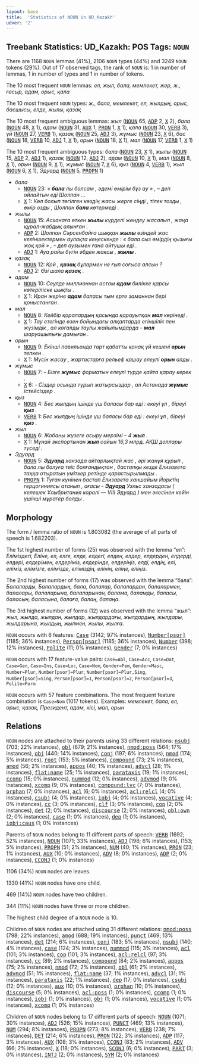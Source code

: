 ```yaml
---
layout: base
title:  'Statistics of NOUN in UD_Kazakh'
udver: '2'
---
```


## Treebank Statistics: UD_Kazakh: POS Tags: `NOUN`

There are 1168 `NOUN` lemmas (41%), 2106 `NOUN` types (44%) and 3249 `NOUN` tokens (29%).
Out of 17 observed tags, the rank of `NOUN` is: 1 in number of lemmas, 1 in number of types and 1 in number of tokens.

The 10 most frequent `NOUN` lemmas: <em>ел, жыл, бала, мемлекет, жер, ж., ғасыр, адам, орыс, қала</em>

The 10 most frequent `NOUN` types:  <em>ж., бала, мемлекет, ел, жылдың, орыс, басшысы, елде, жылы, қазақ</em>

The 10 most frequent ambiguous lemmas: <em>жыл</em> (<tt><a href="kk-pos-NOUN.html">NOUN</a></tt> 65, <tt><a href="kk-pos-ADP.html">ADP</a></tt> 2, <tt><a href="kk-pos-X.html">X</a></tt> 2), <em>бала</em> (<tt><a href="kk-pos-NOUN.html">NOUN</a></tt> 48, <tt><a href="kk-pos-X.html">X</a></tt> 1), <em>адам</em> (<tt><a href="kk-pos-NOUN.html">NOUN</a></tt> 31, <tt><a href="kk-pos-AUX.html">AUX</a></tt> 1, <tt><a href="kk-pos-PRON.html">PRON</a></tt> 1, <tt><a href="kk-pos-X.html">X</a></tt> 1), <em>қала</em> (<tt><a href="kk-pos-NOUN.html">NOUN</a></tt> 30, <tt><a href="kk-pos-VERB.html">VERB</a></tt> 3), <em>үй</em> (<tt><a href="kk-pos-NOUN.html">NOUN</a></tt> 27, <tt><a href="kk-pos-VERB.html">VERB</a></tt> 1), <em>қазақ</em> (<tt><a href="kk-pos-NOUN.html">NOUN</a></tt> 25, <tt><a href="kk-pos-ADJ.html">ADJ</a></tt> 3), <em>жұмыс</em> (<tt><a href="kk-pos-NOUN.html">NOUN</a></tt> 23, <tt><a href="kk-pos-X.html">X</a></tt> 6), <em>бас</em> (<tt><a href="kk-pos-NOUN.html">NOUN</a></tt> 18, <tt><a href="kk-pos-VERB.html">VERB</a></tt> 10, <tt><a href="kk-pos-ADJ.html">ADJ</a></tt> 1, <tt><a href="kk-pos-X.html">X</a></tt> 1), <em>орын</em> (<tt><a href="kk-pos-NOUN.html">NOUN</a></tt> 18, <tt><a href="kk-pos-X.html">X</a></tt> 1), <em>мал</em> (<tt><a href="kk-pos-NOUN.html">NOUN</a></tt> 17, <tt><a href="kk-pos-VERB.html">VERB</a></tt> 1, <tt><a href="kk-pos-X.html">X</a></tt> 1)

The 10 most frequent ambiguous types:  <em>бала</em> (<tt><a href="kk-pos-NOUN.html">NOUN</a></tt> 23, <tt><a href="kk-pos-X.html">X</a></tt> 1), <em>жылы</em> (<tt><a href="kk-pos-NOUN.html">NOUN</a></tt> 15, <tt><a href="kk-pos-ADP.html">ADP</a></tt> 2, <tt><a href="kk-pos-ADJ.html">ADJ</a></tt> 1), <em>қазақ</em> (<tt><a href="kk-pos-NOUN.html">NOUN</a></tt> 12, <tt><a href="kk-pos-ADJ.html">ADJ</a></tt> 2), <em>адам</em> (<tt><a href="kk-pos-NOUN.html">NOUN</a></tt> 10, <tt><a href="kk-pos-X.html">X</a></tt> 1), <em>мал</em> (<tt><a href="kk-pos-NOUN.html">NOUN</a></tt> 8, <tt><a href="kk-pos-X.html">X</a></tt> 1), <em>орын</em> (<tt><a href="kk-pos-NOUN.html">NOUN</a></tt> 9, <tt><a href="kk-pos-X.html">X</a></tt> 1), <em>жұмыс</em> (<tt><a href="kk-pos-NOUN.html">NOUN</a></tt> 7, <tt><a href="kk-pos-X.html">X</a></tt> 6), <em>қыз</em> (<tt><a href="kk-pos-NOUN.html">NOUN</a></tt> 4, <tt><a href="kk-pos-VERB.html">VERB</a></tt> 1), <em>жыл</em> (<tt><a href="kk-pos-NOUN.html">NOUN</a></tt> 6, <tt><a href="kk-pos-X.html">X</a></tt> 1), <em>Эдуард</em> (<tt><a href="kk-pos-NOUN.html">NOUN</a></tt> 5, <tt><a href="kk-pos-PROPN.html">PROPN</a></tt> 1)


* <em>бала</em>
  * <tt><a href="kk-pos-NOUN.html">NOUN</a></tt> 23: <em>« <b>бала</b> лы болсам , әдемі өмірім бұз ау » , – деп ойлайтын еді Шолпан ...</em>
  * <tt><a href="kk-pos-X.html">X</a></tt> 1: <em>Көл болып төгілген көздің жасы жерге сіңді , тілек тозды , өмір озды , Шолпан <b>бала</b> көтермеді .</em>
* <em>жылы</em>
  * <tt><a href="kk-pos-NOUN.html">NOUN</a></tt> 15: <em>Асханаға өткен <b>жылы</b> күрделі жөндеу жасалып , жаңа құрал-жабдық алынған .</em>
  * <tt><a href="kk-pos-ADP.html">ADP</a></tt> 2: <em>Шолпан Сәрсенбайға шыққан <b>жылы</b> өзіндей жас келіншектермен аулақта кеңескенде : « бала сыз өмірдің қызығы жоқ қой » , – деп аузымен ғана айтушы еді .</em>
  * <tt><a href="kk-pos-ADJ.html">ADJ</a></tt> 1: <em>Ауа райы бүгін әбден жақсы , <b>жылы</b> .</em>
* <em>қазақ</em>
  * <tt><a href="kk-pos-NOUN.html">NOUN</a></tt> 12: <em>Қой , <b>қазақ</b> бұлармен не ғып соғыса алсын ?</em>
  * <tt><a href="kk-pos-ADJ.html">ADJ</a></tt> 2: <em>Өзі шала <b>қазақ</b> .</em>
* <em>адам</em>
  * <tt><a href="kk-pos-NOUN.html">NOUN</a></tt> 10: <em>Сеулде миллионнан астам <b>адам</b> билікке қарсы көтеріліске шықты .</em>
  * <tt><a href="kk-pos-X.html">X</a></tt> 1: <em>Иран жеріне <b>адам</b> баласы тым ерте заманнан бері қоныстанған .</em>
* <em>мал</em>
  * <tt><a href="kk-pos-NOUN.html">NOUN</a></tt> 8: <em>Кейбір қоралардың қасында қарауытқан <b>мал</b> көрінеді .</em>
  * <tt><a href="kk-pos-X.html">X</a></tt> 1: <em>Тау етегінде өзен бойындағы алқаптарда егіншілік пен жүзімдік , ал көгалды таулы жайылымдарда - <b>мал</b> шаруашылығы дамыған .</em>
* <em>орын</em>
  * <tt><a href="kk-pos-NOUN.html">NOUN</a></tt> 9: <em>Екінші павильонда төрт қабатты қонақ үй кешені <b>орын</b> тепкен .</em>
  * <tt><a href="kk-pos-X.html">X</a></tt> 1: <em>Мүсін жасау , жартастарға рельеф қашау елеулі <b>орын</b> алды .</em>
* <em>жұмыс</em>
  * <tt><a href="kk-pos-NOUN.html">NOUN</a></tt> 7: <em>– Бізге <b>жұмыс</b> форматын елеулі түрде қайта қарау керек .</em>
  * <tt><a href="kk-pos-X.html">X</a></tt> 6: <em>- Сіздер осында тұрып жатырсыздар , ал Астанада <b>жұмыс</b> істейсіздер .</em>
* <em>қыз</em>
  * <tt><a href="kk-pos-NOUN.html">NOUN</a></tt> 4: <em>Бес жылдың ішінде үш баласы бар еді : екеуі ұл , біреуі <b>қыз</b> .</em>
  * <tt><a href="kk-pos-VERB.html">VERB</a></tt> 1: <em>Бес жылдың ішінде үш баласы бар еді : екеуі ұл , біреуі <b>қыз</b> .</em>
* <em>жыл</em>
  * <tt><a href="kk-pos-NOUN.html">NOUN</a></tt> 6: <em>Жобаны жүзеге асыру мерзімі – 4 <b>жыл</b> .</em>
  * <tt><a href="kk-pos-X.html">X</a></tt> 1: <em>Мұнай экспортынан <b>жыл</b> сайын 16,3 млрд. АҚШ доллары түседі .</em>
* <em>Эдуард</em>
  * <tt><a href="kk-pos-NOUN.html">NOUN</a></tt> 5: <em><b>Эдуард</b> ханзада айтарлықтай жас , әрі жанұя құрып , бала лы болуға тиіс болғандықтан , бастапқы кезде Елизавета таққа отыратын үміткер ретінде қарастырылмады .</em>
  * <tt><a href="kk-pos-PROPN.html">PROPN</a></tt> 1: <em>Туған күнінен бастап Елизавета ханшайым Йорктің герцогиниясы атанып , ағасы - <b>Эдуард</b> Уэльс ханзадасы ( келешек Ұлыбритания королі — VIII Эдуард ) мен әкесінен кейін үшінші мұрагер болды .</em>

## Morphology

The form / lemma ratio of `NOUN` is 1.803082 (the average of all parts of speech is 1.682203).

The 1st highest number of forms (25) was observed with the lemma “ел”: <em>Еліміздегі, Еліне, ел, елге, елде, елдегі, елден, елдер, елдерден, елдерді, елдері, елдерімен, елдеріміз, елдерінде, елдеріңіз, елді, елдің, елі, еліміз, елімізге, елімізде, еліміздің, елінің, еліңе, еліңіз</em>.

The 2nd highest number of forms (17) was observed with the lemma “бала”: <em>Балаларды, Балалардың, бала, балалар, балалардан, балалармен, балалары, балаларына, балаларынан, балама, баламды, баласы, баласын, баласына, балаға, балаң, балаңа</em>.

The 3rd highest number of forms (12) was observed with the lemma “жыл”: <em>жыл, жылда, жылдан, жылдар, жылдардағы, жылдардың, жылдары, жылдарына, жылдың, жылмен, жылы, жылға</em>.

`NOUN` occurs with 6 features: <tt><a href="kk-feat-Case.html">Case</a></tt> (3142; 97% instances), <tt><a href="kk-feat-Number-psor.html">Number[psor]</a></tt> (1185; 36% instances), <tt><a href="kk-feat-Person-psor.html">Person[psor]</a></tt> (1185; 36% instances), <tt><a href="kk-feat-Number.html">Number</a></tt> (398; 12% instances), <tt><a href="kk-feat-Polite.html">Polite</a></tt> (11; 0% instances), <tt><a href="kk-feat-Gender.html">Gender</a></tt> (7; 0% instances)

`NOUN` occurs with 17 feature-value pairs: `Case=Abl`, `Case=Acc`, `Case=Dat`, `Case=Gen`, `Case=Ins`, `Case=Loc`, `Case=Nom`, `Gender=Fem`, `Gender=Masc`, `Number=Plur`, `Number[psor]=Plur`, `Number[psor]=Plur,Sing`, `Number[psor]=Sing`, `Person[psor]=1`, `Person[psor]=2`, `Person[psor]=3`, `Polite=Form`

`NOUN` occurs with 57 feature combinations.
The most frequent feature combination is `Case=Nom` (1017 tokens).
Examples: <em>мемлекет, бала, ел, орыс, қазақ, Президент, адам, кісі, мал, орын</em>


## Relations

`NOUN` nodes are attached to their parents using 33 different relations: <tt><a href="kk-dep-nsubj.html">nsubj</a></tt> (703; 22% instances), <tt><a href="kk-dep-obl.html">obl</a></tt> (679; 21% instances), <tt><a href="kk-dep-nmod-poss.html">nmod:poss</a></tt> (564; 17% instances), <tt><a href="kk-dep-obj.html">obj</a></tt> (440; 14% instances), <tt><a href="kk-dep-conj.html">conj</a></tt> (197; 6% instances), <tt><a href="kk-dep-nmod.html">nmod</a></tt> (174; 5% instances), <tt><a href="kk-dep-root.html">root</a></tt> (153; 5% instances), <tt><a href="kk-dep-compound.html">compound</a></tt> (73; 2% instances), <tt><a href="kk-dep-amod.html">amod</a></tt> (56; 2% instances), <tt><a href="kk-dep-appos.html">appos</a></tt> (40; 1% instances), <tt><a href="kk-dep-advcl.html">advcl</a></tt> (28; 1% instances), <tt><a href="kk-dep-flat-name.html">flat:name</a></tt> (25; 1% instances), <tt><a href="kk-dep-parataxis.html">parataxis</a></tt> (19; 1% instances), <tt><a href="kk-dep-ccomp.html">ccomp</a></tt> (15; 0% instances), <tt><a href="kk-dep-nummod.html">nummod</a></tt> (12; 0% instances), <tt><a href="kk-dep-advmod.html">advmod</a></tt> (9; 0% instances), <tt><a href="kk-dep-xcomp.html">xcomp</a></tt> (9; 0% instances), <tt><a href="kk-dep-compound-lvc.html">compound:lvc</a></tt> (7; 0% instances), <tt><a href="kk-dep-orphan.html">orphan</a></tt> (7; 0% instances), <tt><a href="kk-dep-acl.html">acl</a></tt> (6; 0% instances), <tt><a href="kk-dep-acl-relcl.html">acl:relcl</a></tt> (4; 0% instances), <tt><a href="kk-dep-csubj.html">csubj</a></tt> (4; 0% instances), <tt><a href="kk-dep-iobj.html">iobj</a></tt> (4; 0% instances), <tt><a href="kk-dep-vocative.html">vocative</a></tt> (4; 0% instances), <tt><a href="kk-dep-cc.html">cc</a></tt> (3; 0% instances), <tt><a href="kk-dep-clf.html">clf</a></tt> (3; 0% instances), <tt><a href="kk-dep-cop.html">cop</a></tt> (2; 0% instances), <tt><a href="kk-dep-det.html">det</a></tt> (2; 0% instances), <tt><a href="kk-dep-discourse.html">discourse</a></tt> (2; 0% instances), <tt><a href="kk-dep-obl-own.html">obl:own</a></tt> (2; 0% instances), <tt><a href="kk-dep-case.html">case</a></tt> (1; 0% instances), <tt><a href="kk-dep-dep.html">dep</a></tt> (1; 0% instances), <tt><a href="kk-dep-iobj-caus.html">iobj:caus</a></tt> (1; 0% instances)

Parents of `NOUN` nodes belong to 11 different parts of speech: <tt><a href="kk-pos-VERB.html">VERB</a></tt> (1692; 52% instances), <tt><a href="kk-pos-NOUN.html">NOUN</a></tt> (1071; 33% instances), <tt><a href="kk-pos-ADJ.html">ADJ</a></tt> (198; 6% instances),  (153; 5% instances), <tt><a href="kk-pos-PROPN.html">PROPN</a></tt> (51; 2% instances), <tt><a href="kk-pos-NUM.html">NUM</a></tt> (40; 1% instances), <tt><a href="kk-pos-PRON.html">PRON</a></tt> (23; 1% instances), <tt><a href="kk-pos-AUX.html">AUX</a></tt> (10; 0% instances), <tt><a href="kk-pos-ADV.html">ADV</a></tt> (8; 0% instances), <tt><a href="kk-pos-ADP.html">ADP</a></tt> (2; 0% instances), <tt><a href="kk-pos-CCONJ.html">CCONJ</a></tt> (1; 0% instances)

1106 (34%) `NOUN` nodes are leaves.

1330 (41%) `NOUN` nodes have one child.

469 (14%) `NOUN` nodes have two children.

344 (11%) `NOUN` nodes have three or more children.

The highest child degree of a `NOUN` node is 10.

Children of `NOUN` nodes are attached using 31 different relations: <tt><a href="kk-dep-nmod-poss.html">nmod:poss</a></tt> (798; 22% instances), <tt><a href="kk-dep-amod.html">amod</a></tt> (688; 19% instances), <tt><a href="kk-dep-punct.html">punct</a></tt> (469; 13% instances), <tt><a href="kk-dep-det.html">det</a></tt> (214; 6% instances), <tt><a href="kk-dep-conj.html">conj</a></tt> (183; 5% instances), <tt><a href="kk-dep-nsubj.html">nsubj</a></tt> (140; 4% instances), <tt><a href="kk-dep-case.html">case</a></tt> (124; 3% instances), <tt><a href="kk-dep-nummod.html">nummod</a></tt> (115; 3% instances), <tt><a href="kk-dep-acl.html">acl</a></tt> (101; 3% instances), <tt><a href="kk-dep-cop.html">cop</a></tt> (101; 3% instances), <tt><a href="kk-dep-acl-relcl.html">acl:relcl</a></tt> (97; 3% instances), <tt><a href="kk-dep-cc.html">cc</a></tt> (89; 2% instances), <tt><a href="kk-dep-compound.html">compound</a></tt> (84; 2% instances), <tt><a href="kk-dep-appos.html">appos</a></tt> (75; 2% instances), <tt><a href="kk-dep-nmod.html">nmod</a></tt> (72; 2% instances), <tt><a href="kk-dep-obl.html">obl</a></tt> (61; 2% instances), <tt><a href="kk-dep-advmod.html">advmod</a></tt> (51; 1% instances), <tt><a href="kk-dep-flat-name.html">flat:name</a></tt> (37; 1% instances), <tt><a href="kk-dep-advcl.html">advcl</a></tt> (31; 1% instances), <tt><a href="kk-dep-parataxis.html">parataxis</a></tt> (22; 1% instances), <tt><a href="kk-dep-dep.html">dep</a></tt> (17; 0% instances), <tt><a href="kk-dep-csubj.html">csubj</a></tt> (12; 0% instances), <tt><a href="kk-dep-aux.html">aux</a></tt> (10; 0% instances), <tt><a href="kk-dep-orphan.html">orphan</a></tt> (10; 0% instances), <tt><a href="kk-dep-discourse.html">discourse</a></tt> (5; 0% instances), <tt><a href="kk-dep-acl-poss.html">acl:poss</a></tt> (1; 0% instances), <tt><a href="kk-dep-ccomp.html">ccomp</a></tt> (1; 0% instances), <tt><a href="kk-dep-iobj.html">iobj</a></tt> (1; 0% instances), <tt><a href="kk-dep-obj.html">obj</a></tt> (1; 0% instances), <tt><a href="kk-dep-vocative.html">vocative</a></tt> (1; 0% instances), <tt><a href="kk-dep-xcomp.html">xcomp</a></tt> (1; 0% instances)

Children of `NOUN` nodes belong to 17 different parts of speech: <tt><a href="kk-pos-NOUN.html">NOUN</a></tt> (1071; 30% instances), <tt><a href="kk-pos-ADJ.html">ADJ</a></tt> (526; 15% instances), <tt><a href="kk-pos-PUNCT.html">PUNCT</a></tt> (469; 13% instances), <tt><a href="kk-pos-NUM.html">NUM</a></tt> (294; 8% instances), <tt><a href="kk-pos-PROPN.html">PROPN</a></tt> (273; 8% instances), <tt><a href="kk-pos-VERB.html">VERB</a></tt> (238; 7% instances), <tt><a href="kk-pos-DET.html">DET</a></tt> (214; 6% instances), <tt><a href="kk-pos-PRON.html">PRON</a></tt> (122; 3% instances), <tt><a href="kk-pos-ADP.html">ADP</a></tt> (117; 3% instances), <tt><a href="kk-pos-AUX.html">AUX</a></tt> (108; 3% instances), <tt><a href="kk-pos-CCONJ.html">CCONJ</a></tt> (83; 2% instances), <tt><a href="kk-pos-ADV.html">ADV</a></tt> (66; 2% instances), <tt><a href="kk-pos-X.html">X</a></tt> (18; 0% instances), <tt><a href="kk-pos-SCONJ.html">SCONJ</a></tt> (6; 0% instances), <tt><a href="kk-pos-PART.html">PART</a></tt> (3; 0% instances), <tt><a href="kk-pos-INTJ.html">INTJ</a></tt> (2; 0% instances), <tt><a href="kk-pos-SYM.html">SYM</a></tt> (2; 0% instances)

